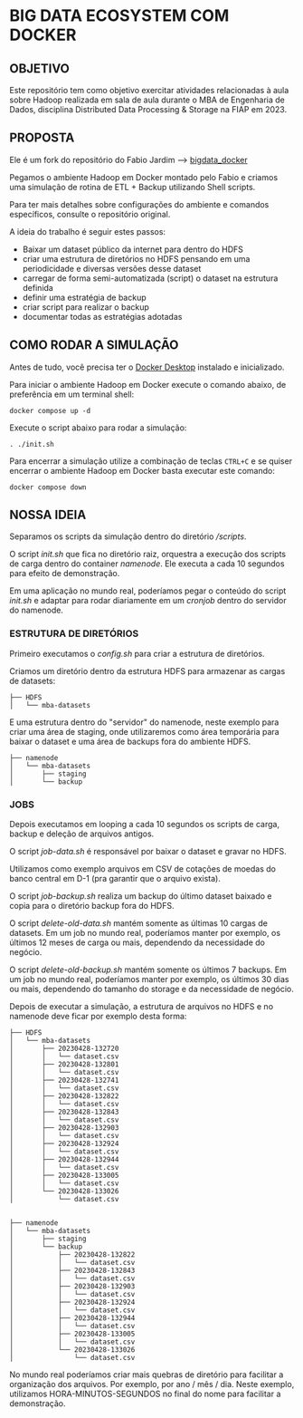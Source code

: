 # BIG DATA ECOSYSTEM COM DOCKER

## OBJETIVO

Este repositório tem como objetivo exercitar atividades relacionadas à aula sobre Hadoop realizada em sala de aula durante o MBA de Engenharia de Dados, disciplina Distributed Data Processing & Storage na FIAP em 2023.

## PROPOSTA

Ele é um fork do repositório do Fabio Jardim --> [bigdata_docker](https://github.com/fabiogjardim/bigdata_docker)

Pegamos o ambiente Hadoop em Docker montado pelo Fabio e criamos uma simulação de rotina de ETL + Backup utilizando Shell scripts.

Para ter mais detalhes sobre configurações do ambiente e comandos específicos, consulte o repositório original.

A ideia do trabalho é seguir estes passos:

* Baixar um dataset público da internet para dentro do HDFS
* criar uma estrutura de diretórios no HDFS pensando em uma periodicidade e diversas versões desse dataset
* carregar de forma semi-automatizada (script) o dataset na estrutura definida
* definir uma estratégia de backup
* criar script para realizar o backup
* documentar todas as estratégias adotadas

## COMO RODAR A SIMULAÇÃO

Antes de tudo, você precisa ter o [Docker Desktop](https://www.docker.com/products/docker-desktop/) instalado e inicializado.

Para iniciar o ambiente Hadoop em Docker execute o comando abaixo, de preferência em um terminal shell:

```shell
docker compose up -d
```

Execute o script abaixo para rodar a simulação:

```shell
. ./init.sh
```

Para encerrar a simulação utilize a combinação de teclas `CTRL+C` e se quiser encerrar o ambiente Hadoop em Docker basta executar este comando:

```shell
docker compose down
```

## NOSSA IDEIA

Separamos os scripts da simulação dentro do diretório */scripts*.

O script *init.sh* que fica no diretório raiz, orquestra a execução dos scripts de carga dentro do container *namenode*. Ele executa a cada 10 segundos para efeito de demonstração.

Em uma aplicação no mundo real, poderíamos pegar o conteúdo do script *init.sh* e adaptar para rodar diariamente em um *cronjob* dentro do servidor do namenode.

### ESTRUTURA DE DIRETÓRIOS

Primeiro executamos o *config.sh* para criar a estrutura de diretórios.

Criamos um diretório dentro da estrutura HDFS para armazenar as cargas de datasets:

    ├── HDFS
    │   └── mba-datasets

E uma estrutura dentro do "servidor" do namenode, neste exemplo para criar uma área de staging, onde utilizaremos como área temporária para baixar o dataset e uma área de backups fora do ambiente HDFS.

    ├── namenode
    │   └── mba-datasets
    │       ├── staging
    │       └── backup

### JOBS

Depois executamos em looping a cada 10 segundos os scripts de carga, backup e deleção de arquivos antigos.

O script *job-data.sh* é responsável por baixar o dataset e gravar no HDFS.

Utilizamos como exemplo arquivos em CSV de cotações de moedas do banco central em D-1 (pra garantir que o arquivo exista).

O script *job-backup.sh* realiza um backup do último dataset baixado e copia para o diretório backup fora do HDFS.

O script *delete-old-data.sh* mantém somente as últimas 10 cargas de datasets. Em um job no mundo real, poderíamos manter por exemplo, os últimos 12 meses de carga ou mais, dependendo da necessidade do negócio.

O script *delete-old-backup.sh* mantém somente os últimos 7 backups. Em um job no mundo real, poderíamos manter por exemplo, os últimos 30 dias ou mais, dependendo do tamanho do storage e da necessidade de negócio.

Depois de executar a simulação, a estrutura de arquivos no HDFS e no namenode deve ficar por exemplo desta forma:

    ├── HDFS
    │   └── mba-datasets
    │       ├── 20230428-132720
    │       │   └── dataset.csv
    │       ├── 20230428-132801
    │       │   └── dataset.csv
    │       ├── 20230428-132741
    │       │   └── dataset.csv
    │       ├── 20230428-132822
    │       │   └── dataset.csv
    │       ├── 20230428-132843
    │       │   └── dataset.csv
    │       ├── 20230428-132903
    │       │   └── dataset.csv
    │       ├── 20230428-132924
    │       │   └── dataset.csv
    │       ├── 20230428-132944
    │       │   └── dataset.csv
    │       ├── 20230428-133005
    │       │   └── dataset.csv
    │       └── 20230428-133026
    │           └── dataset.csv


    ├── namenode
    │   └── mba-datasets
    │       ├── staging
    │       └── backup
    │           ├── 20230428-132822
    │           │   └── dataset.csv
    │           ├── 20230428-132843
    │           │   └── dataset.csv
    │           ├── 20230428-132903
    │           │   └── dataset.csv
    │           ├── 20230428-132924
    │           │   └── dataset.csv
    │           ├── 20230428-132944
    │           │   └── dataset.csv
    │           ├── 20230428-133005
    │           │   └── dataset.csv
    │           └── 20230428-133026
    │               └── dataset.csv


No mundo real poderíamos criar mais quebras de diretório para facilitar a organização dos arquivos. Por exemplo, por ano / mês / dia. Neste exemplo, utilizamos HORA-MINUTOS-SEGUNDOS no final do nome para facilitar a demonstração.

